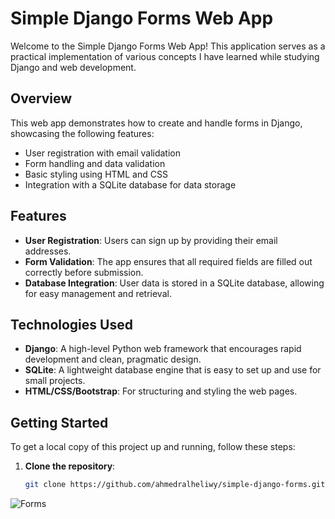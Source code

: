 # Simple Django Forms Web App

Welcome to the Simple Django Forms Web App! This application serves as a practical implementation of various concepts I have learned while studying Django and web development.

## Overview

This web app demonstrates how to create and handle forms in Django, showcasing the following features:

- User registration with email validation
- Form handling and data validation
- Basic styling using HTML and CSS
- Integration with a SQLite database for data storage

## Features

- **User Registration**: Users can sign up by providing their email addresses.
- **Form Validation**: The app ensures that all required fields are filled out correctly before submission.
- **Database Integration**: User data is stored in a SQLite database, allowing for easy management and retrieval.

## Technologies Used

- **Django**: A high-level Python web framework that encourages rapid development and clean, pragmatic design.
- **SQLite**: A lightweight database engine that is easy to set up and use for small projects.
- **HTML/CSS/Bootstrap**: For structuring and styling the web pages.

## Getting Started

To get a local copy of this project up and running, follow these steps:

1. **Clone the repository**:
   ```bash
   git clone https://github.com/ahmedralheliwy/simple-django-forms.git

![Forms](https://github.com/user-attachments/assets/45cd94a0-4534-4dbb-9365-62f90e91c2d6)
